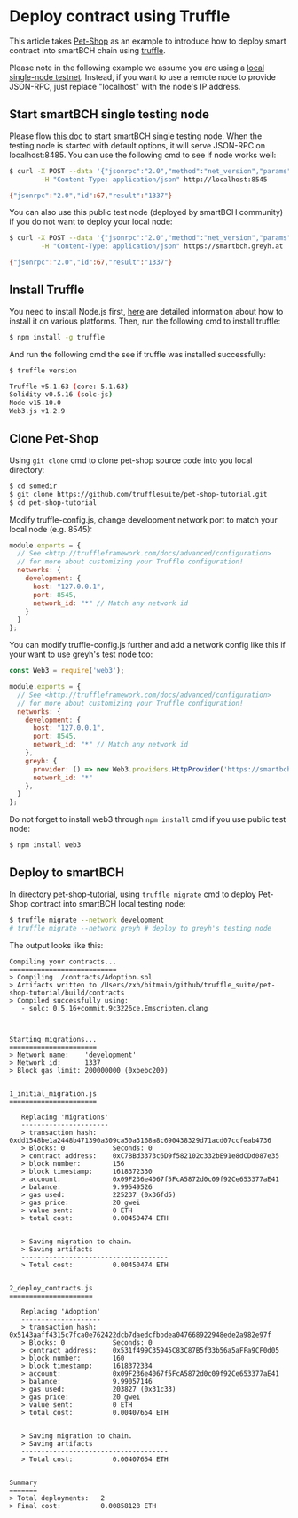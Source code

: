 # Deploy contract using Truffle

This article takes [Pet-Shop](https://www.trufflesuite.com/tutorials/pet-shop) as an example to introduce how to deploy smart contract into smartBCH chain using [truffle](https://www.trufflesuite.com/truffle).

Please note in the following example we assume you are using a [local single-node testnet](./runsinglenode.md). Instead, if you want to use a remote node to provide JSON-RPC, just replace "localhost" with the node's IP address.


## Start smartBCH single testing node

Please flow [this doc](runsinglenode.md) to start smartBCH single testing node. When the testing node is started with default options, it will serve JSON-RPC on localhost:8485. You can use the following cmd to see if node works well:

```bash
$ curl -X POST --data '{"jsonrpc":"2.0","method":"net_version","params":[],"id":67}' \
		-H "Content-Type: application/json" http://localhost:8545

{"jsonrpc":"2.0","id":67,"result":"1337"}
```

You can also use this public test node (deployed by smartBCH community) if you do not want to deploy your local node:

```bash
$ curl -X POST --data '{"jsonrpc":"2.0","method":"net_version","params":[],"id":67}' \
		-H "Content-Type: application/json" https://smartbch.greyh.at

{"jsonrpc":"2.0","id":67,"result":"1337"}
```



## Install Truffle

You need to install Node.js first, [here](https://nodejs.org/en/download/package-manager/) are detailed information about how to install it on various platforms. Then, run the following cmd to install truffle:

```bash
$ npm install -g truffle
```

And run the following cmd the see if truffle was installed successfully:

```bash
$ truffle version

Truffle v5.1.63 (core: 5.1.63)
Solidity v0.5.16 (solc-js)
Node v15.10.0
Web3.js v1.2.9
```



## Clone Pet-Shop

Using `git clone` cmd to clone pet-shop source code into you local directory:

```bash
$ cd somedir
$ git clone https://github.com/trufflesuite/pet-shop-tutorial.git
$ cd pet-shop-tutorial
```

Modify truffle-config.js, change development network port to match your local node (e.g. 8545):

```javascript
module.exports = {
  // See <http://truffleframework.com/docs/advanced/configuration>
  // for more about customizing your Truffle configuration!
  networks: {
    development: {
      host: "127.0.0.1",
      port: 8545,
      network_id: "*" // Match any network id
    }
  }
};
```

You can modify truffle-config.js further and add a network config like this if your want to use greyh's test node too:

```javascript
const Web3 = require('web3');

module.exports = {
  // See <http://truffleframework.com/docs/advanced/configuration>
  // for more about customizing your Truffle configuration!
  networks: {
    development: {
      host: "127.0.0.1",
      port: 8545,
      network_id: "*" // Match any network id
    },
    greyh: {
      provider: () => new Web3.providers.HttpProvider('https://smartbch.greyh.at'),
      network_id: "*"
    },
  }
};
```

Do not forget to install web3 through `npm install` cmd if you use public test node:

```bash
$ npm install web3
```



## Deploy to smartBCH

In directory pet-shop-tutorial, using `truffle migrate`  cmd to deploy Pet-Shop contract into smartBCH local testing node:

```bash
$ truffle migrate --network development
# truffle migrate --network greyh # deploy to greyh's testing node
```

The output looks like this:

```
Compiling your contracts...
===========================
> Compiling ./contracts/Adoption.sol
> Artifacts written to /Users/zxh/bitmain/github/truffle_suite/pet-shop-tutorial/build/contracts
> Compiled successfully using:
   - solc: 0.5.16+commit.9c3226ce.Emscripten.clang



Starting migrations...
======================
> Network name:    'development'
> Network id:      1337
> Block gas limit: 200000000 (0xbebc200)


1_initial_migration.js
======================

   Replacing 'Migrations'
   ----------------------
   > transaction hash:    0xdd1548be1a2448b471390a309ca50a3168a8c690438329d71acd07ccfeab4736
   > Blocks: 0            Seconds: 0
   > contract address:    0xC7BBd3373c6D9f582102c332bE91e8dCDd087e35
   > block number:        156
   > block timestamp:     1618372330
   > account:             0x09F236e4067f5FcA5872d0c09f92Ce653377aE41
   > balance:             9.99549526
   > gas used:            225237 (0x36fd5)
   > gas price:           20 gwei
   > value sent:          0 ETH
   > total cost:          0.00450474 ETH


   > Saving migration to chain.
   > Saving artifacts
   -------------------------------------
   > Total cost:          0.00450474 ETH


2_deploy_contracts.js
=====================

   Replacing 'Adoption'
   --------------------
   > transaction hash:    0x5143aaff4315c7fca0e762422dcb7daedcfbbdea047668922948ede2a982e97f
   > Blocks: 0            Seconds: 0
   > contract address:    0x531f499C35945C83C87B5f33b56a5aFFa9CF0d05
   > block number:        160
   > block timestamp:     1618372334
   > account:             0x09F236e4067f5FcA5872d0c09f92Ce653377aE41
   > balance:             9.99057146
   > gas used:            203827 (0x31c33)
   > gas price:           20 gwei
   > value sent:          0 ETH
   > total cost:          0.00407654 ETH


   > Saving migration to chain.
   > Saving artifacts
   -------------------------------------
   > Total cost:          0.00407654 ETH


Summary
=======
> Total deployments:   2
> Final cost:          0.00858128 ETH
```

